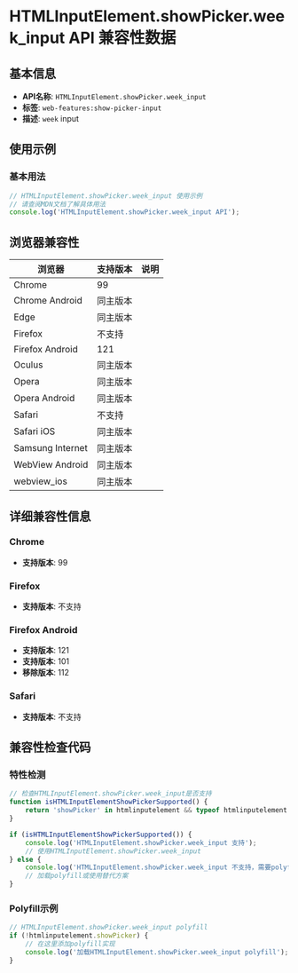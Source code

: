 # HTMLInputElement.showPicker.week_input API 兼容性数据

## 基本信息

- **API名称**: `HTMLInputElement.showPicker.week_input`
- **标签**: `web-features:show-picker-input`
- **描述**: `week` input

## 使用示例

### 基本用法

```javascript
// HTMLInputElement.showPicker.week_input 使用示例
// 请查阅MDN文档了解具体用法
console.log('HTMLInputElement.showPicker.week_input API');
```

## 浏览器兼容性

| 浏览器 | 支持版本 | 说明 |
|--------|----------|------|
| Chrome | 99 |  |
| Chrome Android | 同主版本 |  |
| Edge | 同主版本 |  |
| Firefox | 不支持 |  |
| Firefox Android | 121 |  |
| Oculus | 同主版本 |  |
| Opera | 同主版本 |  |
| Opera Android | 同主版本 |  |
| Safari | 不支持 |  |
| Safari iOS | 同主版本 |  |
| Samsung Internet | 同主版本 |  |
| WebView Android | 同主版本 |  |
| webview_ios | 同主版本 |  |

## 详细兼容性信息

### Chrome

- **支持版本**: 99

### Firefox

- **支持版本**: 不支持

### Firefox Android

- **支持版本**: 121
- **支持版本**: 101
- **移除版本**: 112

### Safari

- **支持版本**: 不支持

## 兼容性检查代码

### 特性检测

```javascript
// 检查HTMLInputElement.showPicker.week_input是否支持
function isHTMLInputElementShowPickerSupported() {
    return 'showPicker' in htmlinputelement && typeof htmlinputelement.showPicker === 'function';
}

if (isHTMLInputElementShowPickerSupported()) {
    console.log('HTMLInputElement.showPicker.week_input 支持');
    // 使用HTMLInputElement.showPicker.week_input
} else {
    console.log('HTMLInputElement.showPicker.week_input 不支持，需要polyfill');
    // 加载polyfill或使用替代方案
}
```

### Polyfill示例

```javascript
// HTMLInputElement.showPicker.week_input polyfill
if (!htmlinputelement.showPicker) {
    // 在这里添加polyfill实现
    console.log('加载HTMLInputElement.showPicker.week_input polyfill');
}
```

